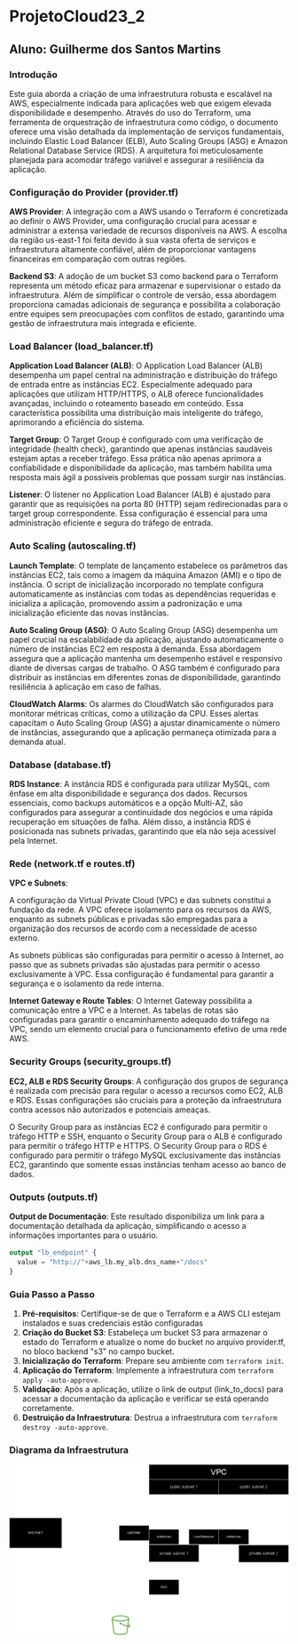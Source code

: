 # ProjetoCloud23_2

## Aluno: Guilherme dos Santos Martins

### Introdução
Este guia aborda a criação de uma infraestrutura robusta e escalável na AWS, especialmente indicada para aplicações web que exigem elevada disponibilidade e desempenho. Através do uso do Terraform, uma ferramenta de orquestração de infraestrutura como código, o documento oferece uma visão detalhada da implementação de serviços fundamentais, incluindo Elastic Load Balancer (ELB), Auto Scaling Groups (ASG) e Amazon Relational Database Service (RDS). A arquitetura foi meticulosamente planejada para acomodar tráfego variável e assegurar a resiliência da aplicação.

### Configuração do Provider (provider.tf) 
**AWS Provider**: A integração com a AWS usando o Terraform é concretizada ao definir o AWS Provider, uma configuração crucial para acessar e administrar a extensa variedade de recursos disponíveis na AWS. A escolha da região us-east-1 foi feita devido à sua vasta oferta de serviços e infraestrutura altamente confiável, além de proporcionar vantagens financeiras em comparação com outras regiões.

**Backend S3**: 
A adoção de um bucket S3 como backend para o Terraform representa um método eficaz para armazenar e supervisionar o estado da infraestrutura. Além de simplificar o controle de versão, essa abordagem proporciona camadas adicionais de segurança e possibilita a colaboração entre equipes sem preocupações com conflitos de estado, garantindo uma gestão de infraestrutura mais integrada e eficiente.


### Load Balancer (load_balancer.tf) 
**Application Load Balancer (ALB)**: 
O Application Load Balancer (ALB) desempenha um papel central na administração e distribuição do tráfego de entrada entre as instâncias EC2. Especialmente adequado para aplicações que utilizam HTTP/HTTPS, o ALB oferece funcionalidades avançadas, incluindo o roteamento baseado em conteúdo. Essa característica possibilita uma distribuição mais inteligente do tráfego, aprimorando a eficiência do sistema.

**Target Group**: 
O Target Group é configurado com uma verificação de integridade (health check), garantindo que apenas instâncias saudáveis estejam aptas a receber tráfego. Essa prática não apenas aprimora a confiabilidade e disponibilidade da aplicação, mas também habilita uma resposta mais ágil a possíveis problemas que possam surgir nas instâncias.

**Listener**: 
O listener no Application Load Balancer (ALB) é ajustado para garantir que as requisições na porta 80 (HTTP) sejam redirecionadas para o target group correspondente. Essa configuração é essencial para uma administração eficiente e segura do tráfego de entrada.


### Auto Scaling (autoscaling.tf)
**Launch Template**: O template de lançamento estabelece os parâmetros das instâncias EC2, tais como a imagem da máquina Amazon (AMI) e o tipo de instância. O script de inicialização incorporado no template configura automaticamente as instâncias com todas as dependências requeridas e inicializa a aplicação, promovendo assim a padronização e uma inicialização eficiente das novas instâncias.

**Auto Scaling Group (ASG)**: 
O Auto Scaling Group (ASG) desempenha um papel crucial na escalabilidade da aplicação, ajustando automaticamente o número de instâncias EC2 em resposta à demanda. Essa abordagem assegura que a aplicação mantenha um desempenho estável e responsivo diante de diversas cargas de trabalho. O ASG também é configurado para distribuir as instâncias em diferentes zonas de disponibilidade, garantindo resiliência à aplicação em caso de falhas.

**CloudWatch Alarms**: 
Os alarmes do CloudWatch são configurados para monitorar métricas críticas, como a utilização da CPU. Esses alertas capacitam o Auto Scaling Group (ASG) a ajustar dinamicamente o número de instâncias, assegurando que a aplicação permaneça otimizada para a demanda atual.

### Database (database.tf) 
**RDS Instance**: 
A instância RDS é configurada para utilizar MySQL, com ênfase em alta disponibilidade e segurança dos dados. Recursos essenciais, como backups automáticos e a opção Multi-AZ, são configurados para assegurar a continuidade dos negócios e uma rápida recuperação em situações de falha. Além disso, a instância RDS é posicionada nas subnets privadas, garantindo que ela não seja acessível pela Internet.

### Rede (network.tf e routes.tf) 
**VPC e Subnets**:


A configuração da Virtual Private Cloud (VPC) e das subnets constitui a fundação da rede. A VPC oferece isolamento para os recursos da AWS, enquanto as subnets públicas e privadas são empregadas para a organização dos recursos de acordo com a necessidade de acesso externo.

As subnets públicas são configuradas para permitir o acesso à Internet, ao passo que as subnets privadas são ajustadas para permitir o acesso exclusivamente à VPC. Essa configuração é fundamental para garantir a segurança e o isolamento da rede interna.


**Internet Gateway e Route Tables**: 
O Internet Gateway possibilita a comunicação entre a VPC e a Internet. As tabelas de rotas são configuradas para garantir o encaminhamento adequado do tráfego na VPC, sendo um elemento crucial para o funcionamento efetivo de uma rede AWS.

### Security Groups (security_groups.tf) 
**EC2, ALB e RDS Security Groups**: A configuração dos grupos de segurança é realizada com precisão para regular o acesso a recursos como EC2, ALB e RDS. Essas configurações são cruciais para a proteção da infraestrutura contra acessos não autorizados e potenciais ameaças.

O Security Group para as instâncias EC2 é configurado para permitir o tráfego HTTP e SSH, enquanto o Security Group para o ALB é configurado para permitir o tráfego HTTP e HTTPS. O Security Group para o RDS é configurado para permitir o tráfego MySQL exclusivamente das instâncias EC2, garantindo que somente essas instâncias tenham acesso ao banco de dados.

### Outputs (outputs.tf) 
**Output de Documentação**: 
Este resultado disponibiliza um link para a documentação detalhada da aplicação, simplificando o acesso a informações importantes para o usuário.


``` terraform
output "lb_endpoint" {
  value = "http://"+aws_lb.my_alb.dns_name+"/docs"
}
```

### Guia Passo a Passo 
1. **Pré-requisitos**: Certifique-se de que o Terraform e a AWS CLI estejam instalados e suas credenciais estão configuradas
2. **Criação do Bucket S3**: Estabeleça um bucket S3 para armazenar o estado do Terraform e atualize o nome do bucket no arquivo provider.tf, no bloco backend "s3" no campo bucket.
3. **Inicialização do Terraform**: Prepare seu ambiente com `terraform init`.
4. **Aplicação do Terraform**: Implemente a infraestrutura com `terraform apply -auto-approve`.
5. **Validação**: 
Após a aplicação, utilize o link de output (link_to_docs) para acessar a documentação da aplicação e verificar se está operando corretamente.
6. **Destruição da Infraestrutura**: Destrua a infraestrutura com `terraform destroy -auto-approve`.

### Diagrama da Infraestrutura
![Diagrama da Infraestrutura](diagrama.png)